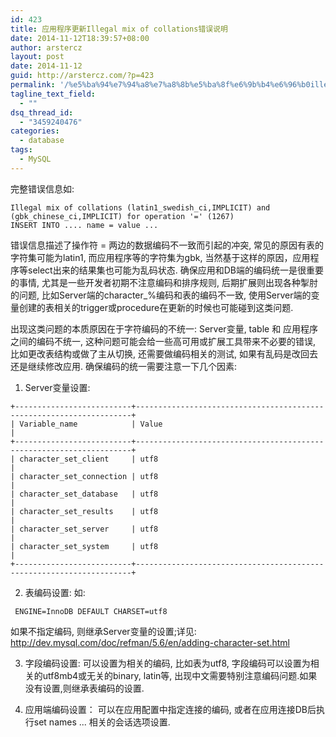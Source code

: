 ```yaml
---
id: 423
title: 应用程序更新Illegal mix of collations错误说明
date: 2014-11-12T18:39:57+08:00
author: arstercz
layout: post
date: 2014-11-12
guid: http://arstercz.com/?p=423
permalink: '/%e5%ba%94%e7%94%a8%e7%a8%8b%e5%ba%8f%e6%9b%b4%e6%96%b0illegal-mix-of-collations%e9%94%99%e8%af%af%e8%af%b4%e6%98%8e/'
tagline_text_field:
  - ""
dsq_thread_id:
  - "3459240476"
categories:
  - database
tags:
  - MySQL
---
```

完整错误信息如:
```
Illegal mix of collations (latin1_swedish_ci,IMPLICIT) and (gbk_chinese_ci,IMPLICIT) for operation '=' (1267)
INSERT INTO .... name = value ...
```

错误信息描述了操作符 = 两边的数据编码不一致而引起的冲突, 常见的原因有表的字符集可能为latin1, 而应用程序等的字符集为gbk, 当然基于这样的原因，应用程序等select出来的结果集也可能为乱码状态. 确保应用和DB端的编码统一是很重要的事情, 尤其是一些开发者初期不注意编码和排序规则, 后期扩展则出现各种掣肘的问题, 比如Server端的character_%编码和表的编码不一致, 使用Server端的变量创建的表相关的trigger或procedure在更新的时候也可能碰到这类问题.
<!--more-->

出现这类问题的本质原因在于字符编码的不统一: Server变量, table 和 应用程序之间的编码不统一, 这种问题可能会给一些高可用或扩展工具带来不必要的错误, 比如更改表结构或做了主从切换, 还需要做编码相关的测试, 如果有乱码是改回去还是继续修改应用. 确保编码的统一需要注意一下几个因素:
1. Server变量设置:
```
+--------------------------+---------------------------------------------------------------------+
| Variable_name            | Value                                                               |
+--------------------------+---------------------------------------------------------------------+
| character_set_client     | utf8                                                                |
| character_set_connection | utf8                                                                |
| character_set_database   | utf8                                                                |
| character_set_results    | utf8                                                                |
| character_set_server     | utf8                                                                |
| character_set_system     | utf8                                                                |
+--------------------------+---------------------------------------------------------------------+
```

2. 表编码设置:
如:
```
 ENGINE=InnoDB DEFAULT CHARSET=utf8
```
如果不指定编码, 则继承Server变量的设置;详见: <a href="http://dev.mysql.com/doc/refman/5.6/en/adding-character-set.html">http://dev.mysql.com/doc/refman/5.6/en/adding-character-set.html</a>

3. 字段编码设置:
可以设置为相关的编码, 比如表为utf8, 字段编码可以设置为相关的utf8mb4或无关的binary, latin等, 出现中文需要特别注意编码问题.如果没有设置,则继承表编码的设置.

4. 应用端编码设置：
可以在应用配置中指定连接的编码, 或者在应用连接DB后执行set names ... 相关的会话选项设置.
